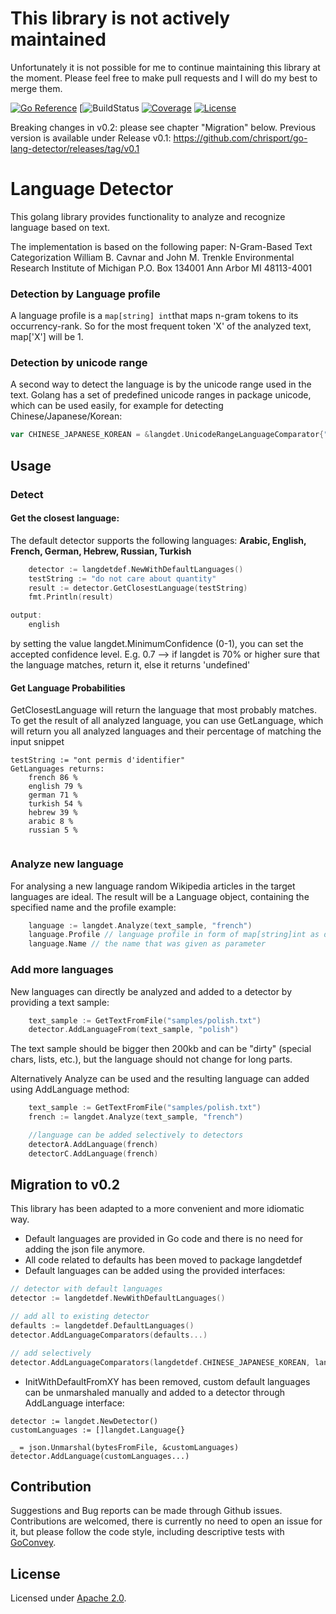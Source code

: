 # This library is not actively maintained

Unfortunately it is not possible for me to continue maintaining this library at the moment.
Please feel free to make pull requests and I will do my best to merge them.

[![Go Reference](https://pkg.go.dev/badge/github.com/chrisport/go-lang-detector.svg)](https://pkg.go.dev/github.com/chrisport/go-lang-detector)
[![BuildStatus](https://github.com/chrisport/go-lang-detector/actions/workflows/test.yml/badge.svg)
[![Coverage](https://github.com/chrisport/go-lang-detector/wiki/coverage.svg)](https://raw.githack.com/wiki/chrisport/go-lang-detector/coverage.html)
[![License](https://img.shields.io/badge/License-Apache_2.0-blue.svg)](https://opensource.org/licenses/Apache-2.0)

Breaking changes in v0.2: please see chapter "Migration" below.
Previous version is available under Release v0.1: https://github.com/chrisport/go-lang-detector/releases/tag/v0.1

# Language Detector

This golang library provides functionality to analyze and recognize language based on text.

The implementation is based on the following paper:
N-Gram-Based Text Categorization
William B. Cavnar and John M. Trenkle
Environmental Research Institute of Michigan P.O. Box 134001
Ann Arbor MI 48113-4001

### Detection by Language profile
A language profile is a ```map[string] int```that maps n-gram tokens to its occurrency-rank. So for the most
frequent token 'X' of the analyzed text, map['X'] will be 1.

### Detection by unicode range
A second way to detect the language is by the unicode range used in the text.
Golang has a set of predefined unicode ranges in package unicode, which can be used
easily, for example for detecting Chinese/Japanese/Korean:
``` go
var CHINESE_JAPANESE_KOREAN = &langdet.UnicodeRangeLanguageComparator{"CJK", unicode.Han}
```
## Usage
### Detect
#### Get the closest language:
The default detector supports the following languages:
**Arabic, English, French, German, Hebrew, Russian, Turkish**

``` go
    detector := langdetdef.NewWithDefaultLanguages()
	testString := "do not care about quantity"
	result := detector.GetClosestLanguage(testString)
	fmt.Println(result)

output:
    english
```
by setting the value langdet.MinimumConfidence (0-1), you can set the accepted confidence level.
E.g. 0.7 --> if langdet is 70% or higher sure that the language matches, return it, else it returns 'undefined'

#### Get Language Probabilities
GetClosestLanguage will return the language that most probably matches. To get the result of all analyzed language, you can use
GetLanguage, which will return you all analyzed languages and their percentage of matching the input snippet

 ```
 testString := "ont permis d'identifier"
 GetLanguages returns:
     french 86 %
     english 79 %
     german 71 %
     turkish 54 %
     hebrew 39 %
     arabic 8 %
     russian 5 %


 ```

### Analyze new language

For analysing a new language random Wikipedia articles in the target languages are ideal. The result will be a Language object, containing the specified name and the profile
example:

``` go
    language := langdet.Analyze(text_sample, "french")
    language.Profile // language profile in form of map[string]int as defined above
    language.Name // the name that was given as parameter
```

### Add more languages
New languages can directly be analyzed and added to a detector by providing a text sample:

``` go
    text_sample := GetTextFromFile("samples/polish.txt")
    detector.AddLanguageFrom(text_sample, "polish")
```

The text sample should be bigger then 200kb and can be "dirty" (special chars, lists, etc.), but the language
should not change for long parts.

Alternatively Analyze can be used and the resulting language can added using AddLanguage method:

``` go
    text_sample := GetTextFromFile("samples/polish.txt")
    french := langdet.Analyze(text_sample, "french")

    //language can be added selectively to detectors
    detectorA.AddLanguage(french)
    detectorC.AddLanguage(french)
```

## Migration to v0.2

This library has been adapted to a more convenient and more idiomatic way.
- Default languages are provided in Go code and there is no need for adding the json file anymore.
- All code related to defaults has been moved to package langdetdef
- Default languages can be added using the provided interfaces:
``` go
// detector with default languages
detector := langdetdef.NewWithDefaultLanguages()

// add all to existing detector
defaults := langdetdef.DefaultLanguages()
detector.AddLanguageComparators(defaults...)

// add selectively
detector.AddLanguageComparators(langdetdef.CHINESE_JAPANESE_KOREAN, langdetdef.ENGLISH)
```
- InitWithDefaultFromXY has been removed, custom default languages can be unmarshaled manually and added to a detector through
AddLanguage interface:
```
detector := langdet.NewDetector()
customLanguages := []langdet.Language{}

_ = json.Unmarshal(bytesFromFile, &customLanguages)
detector.AddLanguage(customLanguages...)
```

## Contribution

Suggestions and Bug reports can be made through Github issues.
Contributions are welcomed, there is currently no need to open an issue for it, but please follow the code style, including descriptive tests with [GoConvey](http://goconvey.co/).

## License

Licensed under [Apache 2.0](LICENSE).
